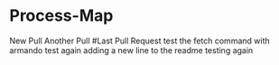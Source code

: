 # Process-Map
New  Pull
Another Pull
#Last Pull Request
test the fetch command with armando
test again
adding a new line to the readme
testing again
